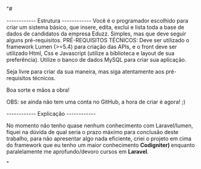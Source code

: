 "# 


------------ Estrutura ------------
Você é o programador escolhido para criar um sistema básico, que insere, edita, exclui e lista toda a base de dados de candidatos da empresa Eduzz. Simples, mas que deve seguir alguns pré-requisitos.
PRÉ-REQUISITOS TÉCNICOS: 
Deve ser utilizado o framework Lumen (>=5.4) para criação das APIs, e o front deve ser utilizado Html, Css e Javascript (utilize a biblioteca e layout de sua preferência). Utilize o banco de dados MySQL para criar sua aplicação.

Seja livre para criar da sua maneira, mas siga atentamente aos pré-requisitos técnicos. 

Boa sorte e mãos a obra!

OBS: se ainda não tem uma conta no GitHub, a hora de criar é agora! ;) 


------------ Explicação ------------

No momento não tenho quase nenhum conhecimento com Laravel/lumen, fiquei na dúvida de qual seria o prazo máximo para conclusão deste trabalho, para não apresentar algo nada eficiente, criei o projeto em cima do framework que eu tenho um maior conhecimento <b>Codigniter) </b> enquanto paralelamente me aprofundo/devoro cursos em <b>Laravel</b>.




"
